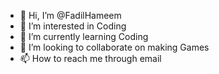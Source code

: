 - 👋 Hi, I’m @FadilHameem
- 👀 I’m interested in Coding
- 🌱 I’m currently learning Coding
- 💞️ I’m looking to collaborate on making Games
- 📫 How to reach me through email

<!---
FadilHameem/FadilHameem is a ✨ special ✨ repository because its `README.md` (this file) appears on your GitHub profile.
You can click the Preview link to take a look at your changes.
--->
